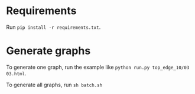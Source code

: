 # Requirements
Run `pip install -r requirements.txt`.

# Generate graphs
To generate one graph, run the example like `python run.py top_edge_10/03 03.html`.

To generate all graphs, run `sh batch.sh`

